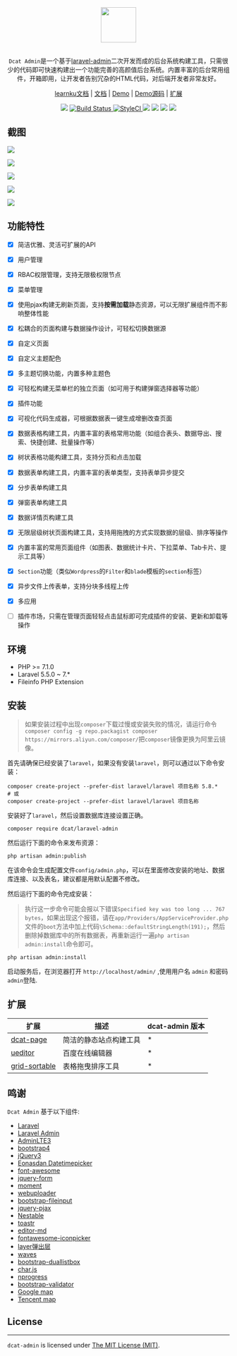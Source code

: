 
<div align="center">
    <img src="https://jqhph.github.io/dcat-admin/assets/img/logo-text.png" height="80"> 
</div>
<br>
<p align="center"><code>Dcat Admin</code>是一个基于<a href="https://www.laravel-admin.org/" target="_blank">laravel-admin</a>二次开发而成的后台系统构建工具，只需很少的代码即可快速构建出一个功能完善的高颜值后台系统。内置丰富的后台常用组件，开箱即用，让开发者告别冗杂的HTML代码，对后端开发者非常友好。</p>

<p align="center">
<a href="https://learnku.com/docs/dcat-admin/1.x">learnku文档</a> |
<a href="http://www.dcatadmin.com/">文档</a> |
<a href="https://jqhph.github.io/dcat-admin/demo.html">Demo</a> |
<a href="https://github.com/jqhph/dcat-admin-demo">Demo源码</a> |
<a href="#extensions">扩展</a>
</p>

<p align="center">
    <a href="https://github.com/jqhph/dcat-admin/blob/master/LICENSE"><img src="https://img.shields.io/badge/license-MIT-7389D8.svg?style=flat" ></a>
    <a href="https://travis-ci.org/jqhph/dcat-admin">
        <img src="https://travis-ci.org/jqhph/dcat-admin.svg?branch=master" alt="Build Status">
    </a>
    <a href="https://styleci.io/repos/182349597">
        <img src="https://github.styleci.io/repos/182349597/shield" alt="StyleCI">
    </a>
    <a href="https://packagist.org/packages/dcat/laravel-admin" ><img src="https://poser.pugx.org/dcat/laravel-admin/v/stable" /></a> 
    <a href="https://packagist.org/packages/dcat/laravel-admin"><img src="https://img.shields.io/packagist/dt/dcat/laravel-admin.svg?color=" /></a> 
    <a><img src="https://img.shields.io/badge/php-7.1+-59a9f8.svg?style=flat" /></a> 
    <a><img src="https://img.shields.io/badge/laravel-5.5+-59a9f8.svg?style=flat" ></a>
</p>

## 截图

![](https://cdn.learnku.com/uploads/images/202005/24/38389/fnbgQWK115.png!large)

![](https://cdn.learnku.com/uploads/images/202004/24/38389/Kj6fdUQEzF.png!large)

![](https://cdn.learnku.com/uploads/images/202004/24/38389/GBkt9jYnW0.png!large)

![](https://cdn.learnku.com/uploads/images/202004/17/38389/MUGJxDwrSn.png!large)

![](https://cdn.learnku.com/uploads/images/202004/24/38389/bP75OeDbWH.png!large)

## 功能特性

- [x] 简洁优雅、灵活可扩展的API
- [x] 用户管理
- [x] RBAC权限管理，支持无限极权限节点
- [x] 菜单管理
- [x] 使用pjax构建无刷新页面，支持**按需加载**静态资源，可以无限扩展组件而不影响整体性能
- [x] 松耦合的页面构建与数据操作设计，可轻松切换数据源
- [x] 自定义页面
- [x] 自定义主题配色
- [x] 多主题切换功能，内置多种主题色
- [x] 可轻松构建无菜单栏的独立页面（如可用于构建弹窗选择器等功能）
- [x] 插件功能
- [x] 可视化代码生成器，可根据数据表一键生成增删改查页面
- [x] 数据表格构建工具，内置丰富的表格常用功能（如组合表头、数据导出、搜索、快捷创建、批量操作等）
- [x] 树状表格功能构建工具，支持分页和点击加载
- [x] 数据表单构建工具，内置丰富的表单类型，支持表单异步提交
- [x] 分步表单构建工具
- [x] 弹窗表单构建工具
- [x] 数据详情页构建工具
- [x] 无限层级树状页面构建工具，支持用拖拽的方式实现数据的层级、排序等操作
- [x] 内置丰富的常用页面组件（如图表、数据统计卡片、下拉菜单、Tab卡片、提示工具等）
- [x] `Section`功能（类似`Wordpress`的`Filter`和`blade`模板的`section`标签）
- [x] 异步文件上传表单，支持分块多线程上传
- [x] 多应用
- [ ] 插件市场，只需在管理页面轻轻点击鼠标即可完成插件的安装、更新和卸载等操作


## 环境
 - PHP >= 7.1.0
 - Laravel 5.5.0 ~ 7.*
 - Fileinfo PHP Extension

## 安装

> 如果安装过程中出现`composer`下载过慢或安装失败的情况，请运行命令`composer config -g repo.packagist composer https://mirrors.aliyun.com/composer/`把`composer`镜像更换为阿里云镜像。


首先请确保已经安装了`laravel`，如果没有安装`laravel`，则可以通过以下命令安装：
```
composer create-project --prefer-dist laravel/laravel 项目名称 5.8.*
# 或
composer create-project --prefer-dist laravel/laravel 项目名称
```

安装好了`laravel`，然后设置数据库连接设置正确。

```
composer require dcat/laravel-admin
```

然后运行下面的命令来发布资源：

```
php artisan admin:publish
```

在该命令会生成配置文件`config/admin.php`，可以在里面修改安装的地址、数据库连接、以及表名，建议都是用默认配置不修改。

然后运行下面的命令完成安装：

> 执行这一步命令可能会报以下错误`Specified key was too long ... 767 bytes`，如果出现这个报错，请在`app/Providers/AppServiceProvider.php`文件的`boot`方法中加上代码`\Schema::defaultStringLength(191);`，然后删除掉数据库中的所有数据表，再重新运行一遍`php artisan admin:install`命令即可。
```
php artisan admin:install
```

启动服务后，在浏览器打开 `http://localhost/admin/` ,使用用户名 `admin` 和密码 `admin`登陆.

<a name="extensions"></a>
## 扩展

| 扩展                                        | 描述                              | dcat-admin 版本                             |
| ------------------------------------------------ | ---------------------------------------- |---------------------------------------- |
| [dcat-page](https://github.com/jqhph/dcat-page)    | 简洁的静态站点构建工具 | * |
| [ueditor](https://github.com/jqhph/dcat-admin-ueditor) | 百度在线编辑器     | * |
| [grid-sortable](https://github.com/jqhph/dcat-admin-grid-sortable) | 表格拖曳排序工具      | * |


## 鸣谢
`Dcat Admin` 基于以下组件:

+ [Laravel](https://laravel.com/)
+ [Laravel Admin](https://www.laravel-admin.org/)
+ [AdminLTE3](https://github.com/ColorlibHQ/AdminLTE)
+ [bootstrap4](https://getbootstrap.com/)
+ [jQuery3](https://jquery.com/)
+ [Eonasdan Datetimepicker](https://github.com/Eonasdan/bootstrap-datetimepicker/)
+ [font-awesome](http://fontawesome.io)
+ [jquery-form](https://github.com/jquery-form/form)
+ [moment](http://momentjs.com/)
+ [webuploader](http://fex.baidu.com/webuploader/)
+ [bootstrap-fileinput](https://github.com/kartik-v/bootstrap-fileinput)
+ [jquery-pjax](https://github.com/defunkt/jquery-pjax)
+ [Nestable](http://dbushell.github.io/Nestable/)
+ [toastr](http://codeseven.github.io/toastr/)
+ [editor-md](https://github.com/pandao/editor.md)
+ [fontawesome-iconpicker](https://github.com/itsjavi/fontawesome-iconpicker)
+ [layer弹出层](http://layer.layui.com/)
+ [waves](https://github.com/fians/Waves)
+ [bootstrap-duallistbox](https://www.virtuosoft.eu/code/bootstrap-duallistbox/)
+ [char.js](https://www.chartjs.org)
+ [nprogress](https://ricostacruz.com/nprogress/)
+ [bootstrap-validator](https://github.com/1000hz/bootstrap-validator)
+ [Google map](https://www.google.com/maps)
+ [Tencent map](http://lbs.qq.com/)

## License
------------
`dcat-admin` is licensed under [The MIT License (MIT)](LICENSE).
